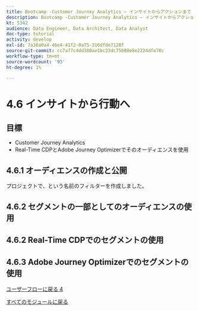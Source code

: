 ```yaml
---
title: Bootcamp -Customer Journey Analytics — インサイトからアクションまで
description: Bootcamp -Customer Journey Analytics — インサイトからアクションまで
kt: 5342
audience: Data Engineer, Data Architect, Data Analyst
doc-type: tutorial
activity: develop
exl-id: 7a38a0a4-46e4-41f2-9a75-316dfde7128f
source-git-commit: cc7a77c4dd380ae1bc23dc75608e8e2224dfe78c
workflow-type: tm+mt
source-wordcount: '93'
ht-degree: 1%

---
```


# 4.6 インサイトから行動へ

## 目標

- Customer Journey Analytics
- Real-Time CDPとAdobe Journey Optimizerでそのオーディエンスを使用

## 4.6.1 オーディエンスの作成と公開

プロジェクトで、という名前のフィルターを作成しました。

## 4.6.2 セグメントの一部としてのオーディエンスの使用


## 4.6.2 Real-Time CDPでのセグメントの使用

## 4.6.3 Adobe Journey Optimizerでのセグメントの使用

[ユーザーフローに戻る 4](./uc4.md)

[すべてのモジュールに戻る](./../../overview.md)
